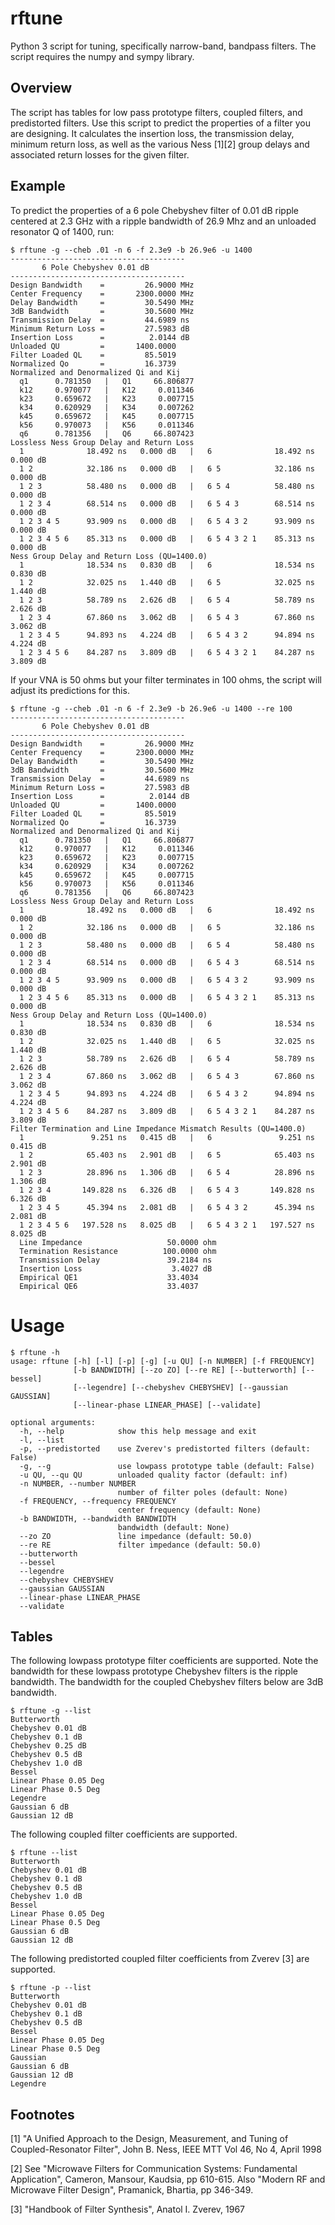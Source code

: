 

# rftune

Python 3 script for tuning, specifically narrow-band, bandpass filters.
The script requires the numpy and sympy library.

## Overview

The script has tables for low pass prototype filters, coupled
filters, and predistorted filters.  Use this script to predict
the properties of a filter you are designing.  It calculates
the insertion loss, the transmission delay, minimum
return loss, as well as the various Ness [1][2] group delays 
and associated return losses for the
given filter.

## Example

To predict the properties of a 6 pole Chebyshev filter of 0.01 dB ripple centered at 2.3 GHz
with a ripple bandwidth of 26.9 Mhz and an unloaded resonator Q of 1400, run:


```
$ rftune -g --cheb .01 -n 6 -f 2.3e9 -b 26.9e6 -u 1400
---------------------------------------
       6 Pole Chebyshev 0.01 dB        
---------------------------------------
Design Bandwidth    =         26.9000 MHz
Center Frequency    =       2300.0000 MHz
Delay Bandwidth     =         30.5490 MHz
3dB Bandwidth       =         30.5600 MHz
Transmission Delay  =         44.6989 ns
Minimum Return Loss =         27.5983 dB
Insertion Loss      =          2.0144 dB
Unloaded QU         =       1400.0000
Filter Loaded QL    =         85.5019
Normalized Qo       =         16.3739
Normalized and Denormalized Qi and Kij
  q1      0.781350   |   Q1     66.806877
  k12     0.970077   |   K12     0.011346
  k23     0.659672   |   K23     0.007715
  k34     0.620929   |   K34     0.007262
  k45     0.659672   |   K45     0.007715
  k56     0.970073   |   K56     0.011346
  q6      0.781356   |   Q6     66.807423
Lossless Ness Group Delay and Return Loss
  1              18.492 ns   0.000 dB   |   6              18.492 ns   0.000 dB
  1 2            32.186 ns   0.000 dB   |   6 5            32.186 ns   0.000 dB
  1 2 3          58.480 ns   0.000 dB   |   6 5 4          58.480 ns   0.000 dB
  1 2 3 4        68.514 ns   0.000 dB   |   6 5 4 3        68.514 ns   0.000 dB
  1 2 3 4 5      93.909 ns   0.000 dB   |   6 5 4 3 2      93.909 ns   0.000 dB
  1 2 3 4 5 6    85.313 ns   0.000 dB   |   6 5 4 3 2 1    85.313 ns   0.000 dB
Ness Group Delay and Return Loss (QU=1400.0)
  1              18.534 ns   0.830 dB   |   6              18.534 ns   0.830 dB
  1 2            32.025 ns   1.440 dB   |   6 5            32.025 ns   1.440 dB
  1 2 3          58.789 ns   2.626 dB   |   6 5 4          58.789 ns   2.626 dB
  1 2 3 4        67.860 ns   3.062 dB   |   6 5 4 3        67.860 ns   3.062 dB
  1 2 3 4 5      94.893 ns   4.224 dB   |   6 5 4 3 2      94.894 ns   4.224 dB
  1 2 3 4 5 6    84.287 ns   3.809 dB   |   6 5 4 3 2 1    84.287 ns   3.809 dB
```


If your VNA is 50 ohms but your filter terminates in 100 ohms, the script
will adjust its predictions for this.


```
$ rftune -g --cheb .01 -n 6 -f 2.3e9 -b 26.9e6 -u 1400 --re 100
---------------------------------------
       6 Pole Chebyshev 0.01 dB        
---------------------------------------
Design Bandwidth    =         26.9000 MHz
Center Frequency    =       2300.0000 MHz
Delay Bandwidth     =         30.5490 MHz
3dB Bandwidth       =         30.5600 MHz
Transmission Delay  =         44.6989 ns
Minimum Return Loss =         27.5983 dB
Insertion Loss      =          2.0144 dB
Unloaded QU         =       1400.0000
Filter Loaded QL    =         85.5019
Normalized Qo       =         16.3739
Normalized and Denormalized Qi and Kij
  q1      0.781350   |   Q1     66.806877
  k12     0.970077   |   K12     0.011346
  k23     0.659672   |   K23     0.007715
  k34     0.620929   |   K34     0.007262
  k45     0.659672   |   K45     0.007715
  k56     0.970073   |   K56     0.011346
  q6      0.781356   |   Q6     66.807423
Lossless Ness Group Delay and Return Loss
  1              18.492 ns   0.000 dB   |   6              18.492 ns   0.000 dB
  1 2            32.186 ns   0.000 dB   |   6 5            32.186 ns   0.000 dB
  1 2 3          58.480 ns   0.000 dB   |   6 5 4          58.480 ns   0.000 dB
  1 2 3 4        68.514 ns   0.000 dB   |   6 5 4 3        68.514 ns   0.000 dB
  1 2 3 4 5      93.909 ns   0.000 dB   |   6 5 4 3 2      93.909 ns   0.000 dB
  1 2 3 4 5 6    85.313 ns   0.000 dB   |   6 5 4 3 2 1    85.313 ns   0.000 dB
Ness Group Delay and Return Loss (QU=1400.0)
  1              18.534 ns   0.830 dB   |   6              18.534 ns   0.830 dB
  1 2            32.025 ns   1.440 dB   |   6 5            32.025 ns   1.440 dB
  1 2 3          58.789 ns   2.626 dB   |   6 5 4          58.789 ns   2.626 dB
  1 2 3 4        67.860 ns   3.062 dB   |   6 5 4 3        67.860 ns   3.062 dB
  1 2 3 4 5      94.893 ns   4.224 dB   |   6 5 4 3 2      94.894 ns   4.224 dB
  1 2 3 4 5 6    84.287 ns   3.809 dB   |   6 5 4 3 2 1    84.287 ns   3.809 dB
Filter Termination and Line Impedance Mismatch Results (QU=1400.0)
  1               9.251 ns   0.415 dB   |   6               9.251 ns   0.415 dB
  1 2            65.403 ns   2.901 dB   |   6 5            65.403 ns   2.901 dB
  1 2 3          28.896 ns   1.306 dB   |   6 5 4          28.896 ns   1.306 dB
  1 2 3 4       149.828 ns   6.326 dB   |   6 5 4 3       149.828 ns   6.326 dB
  1 2 3 4 5      45.394 ns   2.081 dB   |   6 5 4 3 2      45.394 ns   2.081 dB
  1 2 3 4 5 6   197.528 ns   8.025 dB   |   6 5 4 3 2 1   197.527 ns   8.025 dB
  Line Impedance                   50.0000 ohm
  Termination Resistance          100.0000 ohm
  Transmission Delay               39.2184 ns
  Insertion Loss                    3.4027 dB
  Empirical QE1                    33.4034
  Empirical QE6                    33.4037
```


# Usage


```
$ rftune -h
usage: rftune [-h] [-l] [-p] [-g] [-u QU] [-n NUMBER] [-f FREQUENCY]
              [-b BANDWIDTH] [--zo ZO] [--re RE] [--butterworth] [--bessel]
              [--legendre] [--chebyshev CHEBYSHEV] [--gaussian GAUSSIAN]
              [--linear-phase LINEAR_PHASE] [--validate]

optional arguments:
  -h, --help            show this help message and exit
  -l, --list
  -p, --predistorted    use Zverev's predistorted filters (default: False)
  -g, --g               use lowpass prototype table (default: False)
  -u QU, --qu QU        unloaded quality factor (default: inf)
  -n NUMBER, --number NUMBER
                        number of filter poles (default: None)
  -f FREQUENCY, --frequency FREQUENCY
                        center frequency (default: None)
  -b BANDWIDTH, --bandwidth BANDWIDTH
                        bandwidth (default: None)
  --zo ZO               line impedance (default: 50.0)
  --re RE               filter impedance (default: 50.0)
  --butterworth
  --bessel
  --legendre
  --chebyshev CHEBYSHEV
  --gaussian GAUSSIAN
  --linear-phase LINEAR_PHASE
  --validate
```


## Tables

The following lowpass prototype filter coefficients are supported.
Note the bandwidth for these lowpass prototype Chebyshev filters is the ripple bandwidth.
The bandwidth for the coupled Chebyshev filters below are 3dB bandwidth.


```
$ rftune -g --list
Butterworth
Chebyshev 0.01 dB
Chebyshev 0.1 dB
Chebyshev 0.25 dB
Chebyshev 0.5 dB
Chebyshev 1.0 dB
Bessel
Linear Phase 0.05 Deg
Linear Phase 0.5 Deg
Legendre
Gaussian 6 dB
Gaussian 12 dB
```


The following coupled filter coefficients are supported.


```
$ rftune --list
Butterworth
Chebyshev 0.01 dB
Chebyshev 0.1 dB
Chebyshev 0.5 dB
Chebyshev 1.0 dB
Bessel
Linear Phase 0.05 Deg
Linear Phase 0.5 Deg
Gaussian 6 dB
Gaussian 12 dB
```


The following predistorted coupled filter coefficients from Zverev [3] are supported.


```
$ rftune -p --list
Butterworth
Chebyshev 0.01 dB
Chebyshev 0.1 dB
Chebyshev 0.5 dB
Bessel
Linear Phase 0.05 Deg
Linear Phase 0.5 Deg
Gaussian
Gaussian 6 dB
Gaussian 12 dB
Legendre
```


## Footnotes

[1] "A Unified Approach to the Design, Measurement, and Tuning 
of Coupled-Resonator Filter", John B. Ness, IEEE MTT Vol 46, No 4, April 1998

[2] See "Microwave Filters for Communication Systems: Fundamental Application",
Cameron, Mansour, Kaudsia, pp 610-615.   Also "Modern RF and Microwave
Filter Design", Pramanick, Bhartia, pp 346-349.

[3] "Handbook of Filter Synthesis", Anatol I. Zverev, 1967



